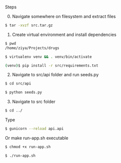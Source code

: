 Steps

0. Navigate somewhere on filesystem and extract files

```bash
$ tar -xvzf src.tar.gz
```


1. Create virtual environment and install dependencies

```bash
$ pwd
/home/ziya/Projects/drugs

$ virtualenv venv && . venv/bin/activate

(venv)$ pip install -r src/requirements.txt
```

2. Navigate to src/api folder and run seeds.py


```bash
$ cd src/api

$ python seeds.py
```

3. Navigate to src folder


```bash
$ cd ../ 
```

Type 


```bash
$ gunicorn --reload api.api
```

Or make run-app.sh executable


```bash
$ chmod +x run-app.sh

$ ./run-app.sh
```

